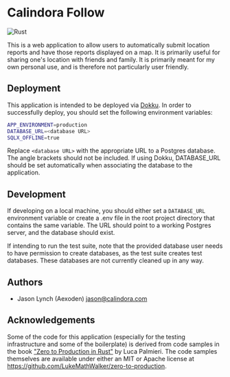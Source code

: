 # Calindora Follow

![Rust](https://github.com/aexoden/com.calindora.follow/actions/workflows/general.yml/badge.svg)

This is a web application to allow users to automatically submit location
reports and have those reports displayed on a map. It is primarily useful for
sharing one's location with friends and family. It is primarily meant for my own
personal use, and is therefore not particularly user friendly.

## Deployment

This application is intended to be deployed via [Dokku](https://dokku.com). In
order to successfully deploy, you should set the following environment variables:

```sh
APP_ENVIRONMENT=production
DATABASE_URL=<database URL>
SQLX_OFFLINE=true
```

Replace ```<database URL>``` with the appropriate URL to a Postgres database.
The angle brackets should not be included. If using Dokku, DATABASE_URL should
be set automatically when associating the database to the application.

## Development

If developing on a local machine, you should either set a ```DATABASE_URL```
environment variable or create a .env file in the root project directory that
contains the same variable. The URL should point to a working Postgres server,
and the database should exist.

If intending to run the test suite, note that the provided database user needs
to have permission to create databases, as the test suite creates test
databases. These databases are not currently cleaned up in any way.

## Authors

* Jason Lynch (Aexoden) <jason@calindora.com>

## Acknowledgements

Some of the code for this application (especially for the testing infrastructure
and some of the boilerplate) is derived from code samples in the book
["Zero to Production in Rust"](https://www.zero2prod.com/) by Luca Palmieri. The
code samples themselves are available under either an MIT or Apache license at
<https://github.com/LukeMathWalker/zero-to-production>.
